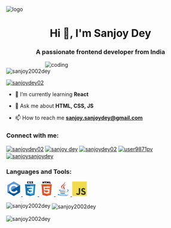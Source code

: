 ![logo](https://www.digitalsolutionservices.com/img/services/web%20development.gif)
<h1 align="center">Hi 👋, I'm Sanjoy Dey</h1>
<h3 align="center">A passionate frontend developer from India</h3>
<img align="right" alt ="coding" width="400" src="https://media1.tenor.com/images/cd37fa49c983ac905df0016fd5b6a2ee/tenor.gif?itemid=13165216">


<p align="left"> <img src="https://komarev.com/ghpvc/?username=sanjoy2002dey&label=Profile%20views&color=0e75b6&style=flat" alt="sanjoy2002dey" /> </p>

<p align="left"> <a href="https://twitter.com/sanjoydey02" target="blank"><img src="https://img.shields.io/twitter/follow/sanjoydey02?logo=twitter&style=for-the-badge" alt="sanjoydey02" /></a> </p>

- 🌱 I’m currently learning **React**

- 💬 Ask me about **HTML, CSS, JS**

- 📫 How to reach me **sanjoy.sanjoydey@gmail.com**

<h3 align="left">Connect with me:</h3>
<p align="left">
<a href="https://twitter.com/sanjoydey02" target="blank"><img align="center" src="https://raw.githubusercontent.com/rahuldkjain/github-profile-readme-generator/master/src/images/icons/Social/twitter.svg" alt="sanjoydey02" height="30" width="40" /></a>
<a href="https://linkedin.com/in/sanjoy dey" target="blank"><img align="center" src="https://raw.githubusercontent.com/rahuldkjain/github-profile-readme-generator/master/src/images/icons/Social/linked-in-alt.svg" alt="sanjoy dey" height="30" width="40" /></a>
<a href="https://www.hackerrank.com/sanjoydey02" target="blank"><img align="center" src="https://raw.githubusercontent.com/rahuldkjain/github-profile-readme-generator/master/src/images/icons/Social/hackerrank.svg" alt="sanjoydey02" height="30" width="40" /></a>
<a href="https://www.leetcode.com/user9871pv" target="blank"><img align="center" src="https://raw.githubusercontent.com/rahuldkjain/github-profile-readme-generator/master/src/images/icons/Social/leet-code.svg" alt="user9871pv" height="30" width="40" /></a>
<a href="https://auth.geeksforgeeks.org/user/sanjoysanjoydey" target="blank"><img align="center" src="https://raw.githubusercontent.com/rahuldkjain/github-profile-readme-generator/master/src/images/icons/Social/geeks-for-geeks.svg" alt="sanjoysanjoydey" height="30" width="40" /></a>
</p>

<h3 align="left">Languages and Tools:</h3>
<p align="left"> <a href="https://www.cprogramming.com/" target="_blank" rel="noreferrer"> <img src="https://raw.githubusercontent.com/devicons/devicon/master/icons/c/c-original.svg" alt="c" width="40" height="40"/> </a> <a href="https://www.w3schools.com/css/" target="_blank" rel="noreferrer"> <img src="https://raw.githubusercontent.com/devicons/devicon/master/icons/css3/css3-original-wordmark.svg" alt="css3" width="40" height="40"/> </a> <a href="https://www.w3.org/html/" target="_blank" rel="noreferrer"> <img src="https://raw.githubusercontent.com/devicons/devicon/master/icons/html5/html5-original-wordmark.svg" alt="html5" width="40" height="40"/> </a> <a href="https://www.java.com" target="_blank" rel="noreferrer"> <img src="https://raw.githubusercontent.com/devicons/devicon/master/icons/java/java-original.svg" alt="java" width="40" height="40"/> </a> <a href="https://developer.mozilla.org/en-US/docs/Web/JavaScript" target="_blank" rel="noreferrer"> <img src="https://raw.githubusercontent.com/devicons/devicon/master/icons/javascript/javascript-original.svg" alt="javascript" width="40" height="40"/> </a> </p>

<p><img align="left" src="https://github-readme-stats.vercel.app/api/top-langs?username=sanjoy2002dey&show_icons=true&locale=en&layout=compact" alt="sanjoy2002dey" /></p>

<p>&nbsp;<img align="center" src="https://github-readme-stats.vercel.app/api?username=sanjoy2002dey&show_icons=true&locale=en" alt="sanjoy2002dey" /></p>

<p><img align="center" src="https://github-readme-streak-stats.herokuapp.com/?user=sanjoy2002dey&" alt="sanjoy2002dey" /></p>



<!--
**Sanjoy2002dey/Sanjoy2002dey** is a ✨ _special_ ✨ repository because its `README.md` (this file) appears on your GitHub profile.

Here are some ideas to get you started:

- 🔭 I’m currently working on ...
- 🌱 I’m currently learning ...
- 👯 I’m looking to collaborate on ...
- 🤔 I’m looking for help with ...
- 💬 Ask me about ...
- 📫 How to reach me: ...
- 😄 Pronouns: ...
- ⚡ Fun fact: ...
-->
